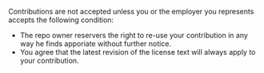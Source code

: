 Contributions are not accepted unless you or the employer you represents accepts the following condition:  
- The repo owner reservers the right to re-use your contribution in any way he finds apporiate without further notice.
- You agree that the latest revision of the license text will always apply to your contribution.
